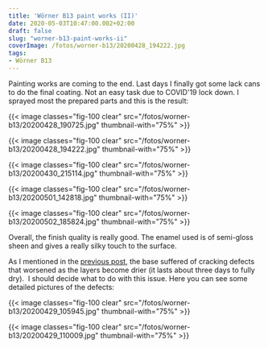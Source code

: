 ```yaml
---
title: 'Wörner B13 paint works (II)'
date: 2020-05-03T10:47:00.002+02:00
draft: false
slug: "worner-b13-paint-works-ii"
coverImage: /fotos/worner-b13/20200428_194222.jpg
tags: 
- Wörner B13
---
```



Painting works are coming to the end. Last days I finally got some lack cans to do the final coating. Not an easy task due to COVID'19 lock down. I sprayed most the prepared parts and this is the result:  
  


{{< image classes="fig-100 clear"  src="/fotos/worner-b13/20200428_190725.jpg" thumbnail-with="75%" >}}

  


{{< image classes="fig-100 clear"  src="/fotos/worner-b13/20200428_194222.jpg" thumbnail-with="75%" >}}

  


{{< image classes="fig-100 clear"  src="/fotos/worner-b13/20200430_215114.jpg" thumbnail-with="75%" >}}

  


{{< image classes="fig-100 clear"  src="/fotos/worner-b13/20200501_142818.jpg" thumbnail-with="75%" >}}

  


{{< image classes="fig-100 clear"  src="/fotos/worner-b13/20200502_185824.jpg" thumbnail-with="75%" >}}

  
  
  
  
  
Overall, the finish quality is really good. The enamel used is of semi-gloss sheen and gives a really silky touch to the surface.  
  
As I mentioned in the [previous post](https://fusta-i-ferro.blogspot.com/2020/04/worner-b13-paint-works.html), the base suffered of cracking defects that worsened as the layers become drier (it lasts about three days to fully dry).  I should decide what to do with this issue. Here you can see some detailed pictures of the defects:  
  


{{< image classes="fig-100 clear"  src="/fotos/worner-b13/20200429_105945.jpg" thumbnail-with="75%" >}}

  


{{< image classes="fig-100 clear"  src="/fotos/worner-b13/20200429_110009.jpg" thumbnail-with="75%" >}}